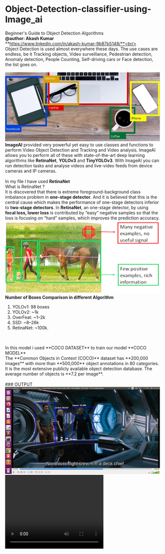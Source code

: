 # Object-Detection-classifier-using-Image_ai
Beginner's Guide to Object Detection Algorithms 
<br/>
**@author: Akash Kumar**<br/>
**https://www.linkedin.com/in/akash-kumar-9b87b5148/**<br/><br/>
Object Detection is used almost everywhere these days. The use cases are endless, be it Tracking objects, Video surveillance, Pedestrian detection, Anomaly detection, People Counting, Self-driving cars or Face detection, the list goes on.
<br/><br/>
<img src="object.jpg"/>
**ImageAI** provided very powerful yet easy to use classes and functions to perform Video Object Detection and Tracking and Video analysis. ImageAI allows you to perform all of these with state-of-the-art deep learning algorithms like **RetinaNet**, **YOLOv3** and **TinyYOLOv3**. With ImageAI you can run detection tasks and analyse videos and live-video feeds from device cameras and IP cameras. 
<br/><br/>
In my file I have used **RetinaNet**<br/>
What is RetinaNet ? <br/>
It is discovered that there is extreme foreground-background class imbalance problem in **one-stage detector**. And it is believed that this is the central cause which makes the performance of one-stage detectors inferior to **two-stage detectors**.
In **RetinaNet**, an one-stage detector, by using **focal loss, lower loss** is contributed by “easy” negative samples so that the loss is focusing on “hard” samples, which improves the prediction accuracy. <br/>
<img src="retina.jpg"/><br/>
 **Number of Boxes Comparison in different Algorithm** <br/>
<ol><li>YOLOv1: 98 boxes</li>
<li>YOLOv2: ~1k</li>
<li>OverFeat: ~1–2k</li>
<li>SSD: ~8–26k</li>
<li>RetinaNet: ~100k.</li>
  </ol>
  
  <br/>
  <br/>
  In this model i used **COCO DATASET** to train our model
  **COCO MODEL** 
  <br/>
  The **Common Objects in Context (COCO)** dataset has **200,000 images** with more than **500,000** object annotations in 80 categories. It is the most extensive publicly available object detection database. The average number of objects is **7.2 per image**. 
  <br/><br/>
### OUTPUT
  <img src="traffic_imagenew.jpg"/><br/>
  <video width="320" height="240" autoplay>
  <source src="camera_detected_video.avi"  >
 
</video>
  
  

